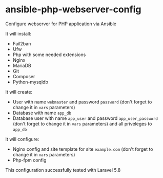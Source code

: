 # ansible-php-webserver-config
Configure webserver for PHP application via Ansible

It will install:

- Fail2ban
- Ufw
- Php with some needed extensions
- Nginx
- MariaDB
- Git
- Composer
- Python-mysqldb

It will create:

- User with name `webmaster` and password `password` (don't forget to change it in `vars` parameters)
- Database with name `app_db`
- Database user with name `app_user` and password `app_user_password` (don't forget to change it in `vars` parameters) and all priveleges to `app_db`

It will configure:
- Nginx config and site template for site `example.com` (don't forget to change it in `vars` parameters)
- Php-fpm config

This configuration successfully tested with Laravel 5.8
